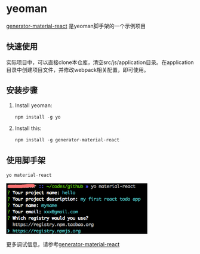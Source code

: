 # yeoman

[generator-material-react](https://github.com/leftstick/generator-material-react#readme) 是yeoman脚手架的一个示例项目

## 快速使用

实际项目中，可以直接clone本仓库，清空src/js/application目录。在application目录中创建项目文件，并修改webpack相关配置，即可使用。

## 安装步骤

1. Install yeoman:
    ```JavaScript
    npm install -g yo
    ```

2. Install this:
    ```JavaScript
    npm install -g generator-material-react
    ```

## 使用脚手架

```JavaScript
yo material-react
```
![脚手架使用图例](./img/questions.png)

更多调试信息，请参考[generator-material-react](https://github.com/leftstick/generator-material-react#readme)
